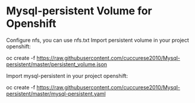 # Mysql-persistent Volume for Openshift
Configure nfs, you can use nfs.txt
Import persistent volume in your project openshift:

oc create -f https://raw.githubusercontent.com/cuccurese2010/Mysql-persistent/master/persistent_volume.json

Import mysql-persistent in your project openshift:

oc create -f https://raw.githubusercontent.com/cuccurese2010/Mysql-persistent/master/mysql-persistent.yaml
    
    
